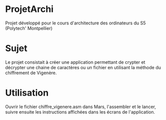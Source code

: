 # ProjetArchi

Projet développé pour le cours d'architecture des ordinateurs du S5 (Polytech' Montpellier)

# Sujet

Le projet consistait à créer une application permettant de crypter et décrypter une chaine de caractères ou un fichier en utilisant la méthode du chiffrement de Vigenère.

# Utilisation

Ouvrir le fichier chiffre_vigenere.asm dans Mars, l'assembler et le lancer, suivre ensuite les instructions affichées dans les écrans de l'application.
